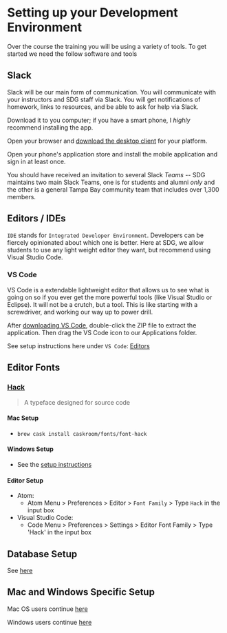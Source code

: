 # Setting up your Development Environment

Over the course the training you will be using a variety of tools. To get started we need the follow software and tools

## Slack

Slack will be our main form of communication. You will communicate with your instructors and SDG staff via Slack. You will get notifications of homework, links to resources, and be able to ask for help via Slack.

Download it to you computer; if you have a smart phone, I _highly_ recommend installing the app.

Open your browser and [download the desktop client](https://slack.com/downloads) for your platform.

Open your phone's application store and install the mobile application and sign in at least once.

You should have received an invitation to several Slack _Teams_ -- SDG maintains two main Slack Teams, one is for students and alumni _only_ and the other is a general Tampa Bay community team that includes over 1,300 members.

## Editors / IDEs

`IDE` stands for `Integrated Developer Environment`. Developers can be fiercely opinionated about which one is better. Here at SDG, we allow students to use any light weight editor they want, but recommend using Visual Studio Code.

### VS Code

VS Code is a extendable lightweight editor that allows us to see what is going on so if you ever get the more powerful tools (like Visual Studio or Eclipse). It will not be a crutch, but a tool. This is like starting with a screwdriver, and working our way up to power drill.

After [downloading VS Code](https://code.visualstudio.com), double-click the ZIP file to extract the application. Then drag the VS Code icon to our Applications folder.

See setup instructions here under `VS Code`: [Editors](/handbook/tools/editors)

## Editor Fonts

### [Hack](https://sourcefoundry.org/hack/)

> A typeface designed for source code

#### Mac Setup

- `brew cask install caskroom/fonts/font-hack`

#### Windows Setup

- See the [setup instructions](https://github.com/source-foundry/Hack#windows)

#### Editor Setup

- Atom:
  - Atom Menu > Preferences > Editor > `Font Family` > Type `Hack` in the input box
- Visual Studio Code:
  - Code Menu > Preferences > Settings > Editor Font Family > Type 'Hack' in the input box

## Database Setup

See [here](/handbook/tools/postgresql)

## Mac and Windows Specific Setup

Mac OS users continue [here](/handbook/tools/environment-mac)

Windows users continue [here](/handbook/tools/environment-windows)
